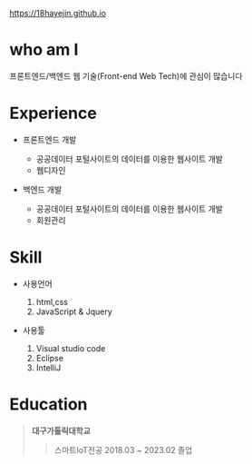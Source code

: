 
https://18hayejin.github.io

# who am I
프론트엔드/백엔드 웹 기술(Front-end Web Tech)에 관심이 많습니다


# Experience
- 프론트엔드 개발
  - 공공데이터 포털사이트의 데이터를 이용한 웹사이트 개발
  - 웹디자인
 
- 백엔드 개발
  - 공공데이터 포털사이트의 데이터를 이용한 웹사이트 개발
  - 회원관리

# Skill
- 사용언어
  1. html,css
  2. JavaScript & Jquery

- 사용툴
  1. Visual studio code
  2. Eclipse
  3. IntelliJ

# Education

> **대구가톨릭대학교**
>>스마트IoT전공 2018.03 ~ 2023.02 졸업
